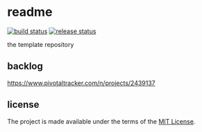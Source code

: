 # readme

[![build status](https://github.com/fredbelotte/austin/workflows/build/badge.svg)](https://github.com/fredbelotte/austin/actions?query=workflow%3Abuild)
[![release status](https://github.com/fredbelotte/austin/workflows/release/badge.svg)](https://github.com/fredbelotte/austin/actions?query=workflow%3Arelease)

the template repository

## backlog

<https://www.pivotaltracker.com/n/projects/2439137>

## license

The project is made available under the terms of the [MIT License][license_mit].

[license_mit]: https://github.com/fredbelotte/austin/blob/master/LICENSE 'mit license'
